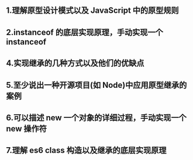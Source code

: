 ## 1.理解原型设计模式以及 JavaScript 中的原型规则

## 2.instanceof 的底层实现原理，手动实现一个 instanceof

## 4.实现继承的几种方式以及他们的优缺点

## 5.至少说出一种开源项目(如 Node)中应用原型继承的案例

## 6.可以描述 new 一个对象的详细过程，手动实现一个 new 操作符

## 7.理解 es6 class 构造以及继承的底层实现原理
